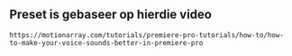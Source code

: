 ## Preset is gebaseer op hierdie video
```
https://motionarray.com/tutorials/premiere-pro-tutorials/how-to/how-to-make-your-voice-sounds-better-in-premiere-pro
```
